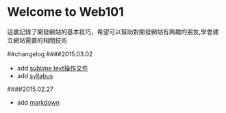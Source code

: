# Welcome to Web101

這裏記錄了開發網站的基本技巧，希望可以幫助對開發網站有興趣的朋友,學會建立網站需要的相關技術

##changelog
####2015.03.02
* add [sublime text操作文件](sublime.md)
* add [syllabus](syllabus.md)

####2015.02.27
* add [markdown](markdown.md)
